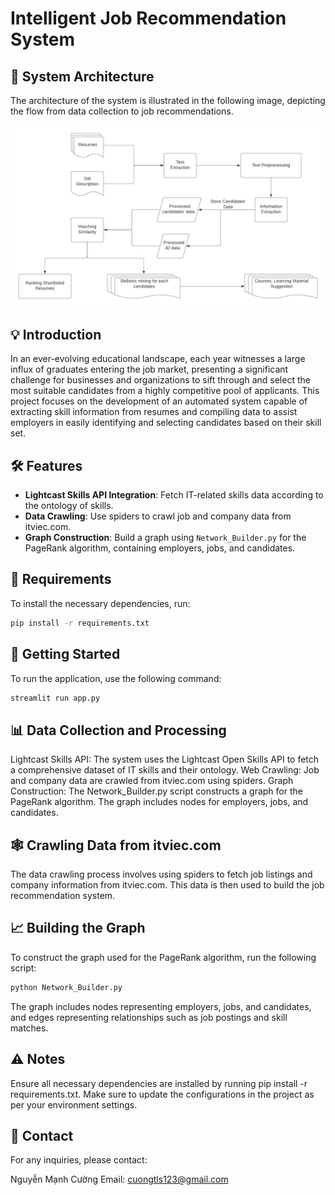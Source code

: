 # Intelligent Job Recommendation System

## 🚀 System Architecture

The architecture of the system is illustrated in the following image, depicting the flow from data collection to job recommendations.

![System Architecture](Resume%20and%20Academic%20recommendation.png)

## 💡 Introduction

In an ever-evolving educational landscape, each year witnesses a large influx of graduates entering the job market, presenting a significant challenge for businesses and organizations to sift through and select the most suitable candidates from a highly competitive pool of applicants. This project focuses on the development of an automated system capable of extracting skill information from resumes and compiling data to assist employers in easily identifying and selecting candidates based on their skill set.

## 🛠️ Features

- **Lightcast Skills API Integration**: Fetch IT-related skills data according to the ontology of skills.
- **Data Crawling**: Use spiders to crawl job and company data from itviec.com.
- **Graph Construction**: Build a graph using `Network_Builder.py` for the PageRank algorithm, containing employers, jobs, and candidates.

## 📝 Requirements

To install the necessary dependencies, run:

```bash
pip install -r requirements.txt
```
## 🚀 Getting Started
To run the application, use the following command:

```bash
streamlit run app.py
```
## 📊 Data Collection and Processing
Lightcast Skills API: The system uses the Lightcast Open Skills API to fetch a comprehensive dataset of IT skills and their ontology.
Web Crawling: Job and company data are crawled from itviec.com using spiders.
Graph Construction: The Network_Builder.py script constructs a graph for the PageRank algorithm. The graph includes nodes for employers, jobs, and candidates.
## 🕸️ Crawling Data from itviec.com
The data crawling process involves using spiders to fetch job listings and company information from itviec.com. This data is then used to build the job recommendation system.

## 📈 Building the Graph
To construct the graph used for the PageRank algorithm, run the following script:

```bash
python Network_Builder.py
```
The graph includes nodes representing employers, jobs, and candidates, and edges representing relationships such as job postings and skill matches.

## ⚠️ Notes
Ensure all necessary dependencies are installed by running pip install -r requirements.txt.
Make sure to update the configurations in the project as per your environment settings.
## 📧 Contact
For any inquiries, please contact:

Nguyễn Mạnh Cường
Email: cuongtls123@gmail.com
